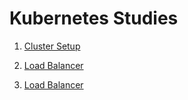 # Kubernetes Studies

1) [Cluster Setup](cluster_setup/README.md)

2) [Load Balancer](loadbalancer/README.md)

3) [Load Balancer](ingress_controller/README.md)
